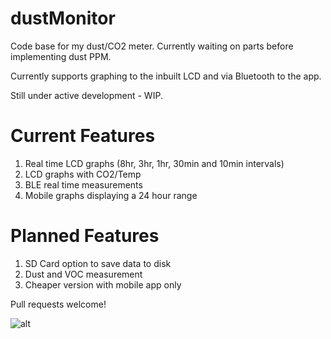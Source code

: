 # dustMonitor
Code base for my dust/CO2 meter. Currently waiting on parts before implementing dust PPM.

Currently supports graphing to the inbuilt LCD and via Bluetooth to the app.

Still under active development - WIP.

# Current Features

1. Real time LCD graphs (8hr, 3hr, 1hr, 30min and 10min intervals)
2. LCD graphs with CO2/Temp
2. BLE real time measurements
3. Mobile graphs displaying a 24 hour range

# Planned Features
1. SD Card option to save data to disk
2. Dust and VOC measurement
3. Cheaper version with mobile app only

Pull requests welcome!

![alt](https://wilyarti-howard.net/wp-content/uploads/2019/12/IMG_20191212_113343__01-scaled.jpg)
